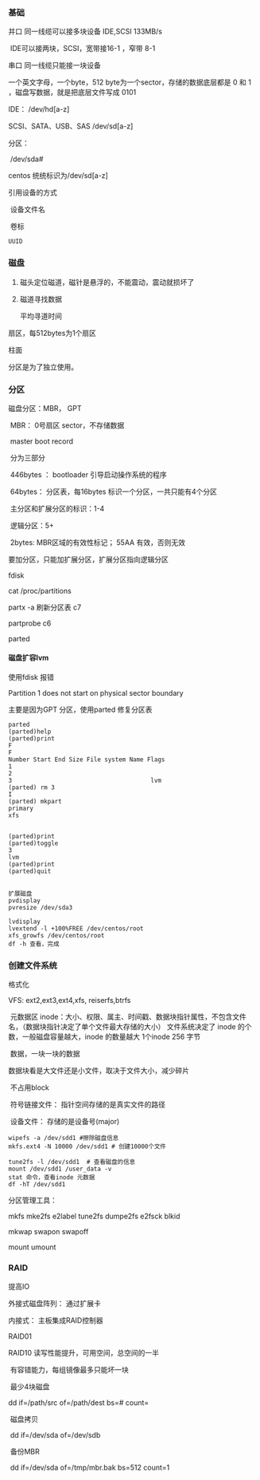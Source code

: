 ### 基础

并口   同一线缆可以接多块设备   IDE,SCSI  133MB/s

​		IDE可以接两块，SCSI，宽带接16-1 ，窄带 8-1

串口  同一线缆只能接一块设备



一个英文字母，一个byte，512 byte为一个sector，存储的数据底层都是 0 和 1 ，磁盘写数据，就是把底层文件写成 0101


IDE： /dev/hd[a-z]

SCSI、SATA、USB、SAS  /dev/sd[a-z]

分区：

​	/dev/sda#

centos 统统标识为/dev/sd[a-z]

引用设备的方式

​	设备文件名

​	卷标

 	UUID 

### 磁盘

1. 磁头定位磁道，磁针是悬浮的，不能震动，震动就损坏了

2. 磁道寻找数据

   平均寻道时间

扇区，每512bytes为1个扇区

柱面

分区是为了独立使用。

### 分区

磁盘分区：MBR， GPT

​	MBR： 0号扇区 sector，不存储数据

​		master boot record  

​		分为三部分

​				446bytes ： bootloader 引导启动操作系统的程序

​				64bytes： 分区表，每16bytes 标识一个分区，一共只能有4个分区

​				主分区和扩展分区的标识：1-4

​				逻辑分区：5+

​				2bytes: MBR区域的有效性标记； 55AA 有效，否则无效



要加分区，只能加扩展分区，扩展分区指向逻辑分区





fdisk

cat /proc/partitions

partx -a 刷新分区表 c7

partprobe c6



parted

#### 磁盘扩容lvm

使用fdisk  报错

Partition 1 does not start on physical sector boundary

主要是因为GPT 分区，使用parted 修复分区表

```
parted
(parted)help
(parted)print
F
F
Number Start End Size File system Name Flags
1
2
3                                       lvm
(parted) rm 3
I
(parted) mkpart
primary
xfs


(parted)print
(parted)toggle
3
lvm
(parted)print
(parted)quit


扩展磁盘
pvdisplay
pvresize /dev/sda3

lvdisplay
lvextend -l +100%FREE /dev/centos/root
xfs_growfs /dev/centos/root
df -h 查看，完成
```





### 创建文件系统



格式化

VFS:   ext2,ext3,ext4,xfs, reiserfs,btrfs 

​	元数据区 inode：大小、权限、属主、时间戳、数据块指针属性，不包含文件名，（数据块指针决定了单个文件最大存储的大小）
  文件系统决定了 inode 的个数，一般磁盘容量越大，inode 的数量越大
  1个inode 256 字节

​	数据，一块一块的数据

数据块看是大文件还是小文件，取决于文件大小，减少碎片

​	不占用block

​	符号链接文件： 指针空间存储的是真实文件的路径

​	设备文件： 存储的是设备号(major)


```
wipefs -a /dev/sdd1 #擦除磁盘信息
mkfs.ext4 -N 10000 /dev/sdd1 # 创建10000个文件

tune2fs -l /dev/sdd1  # 查看磁盘的信息
mount /dev/sdd1 /user_data -v
stat 命令，查看inode 元数据
df -hT /dev/sdd1
```



分区管理工具： 

mkfs  mke2fs   e2label tune2fs dumpe2fs  e2fsck blkid

mkwap swapon swapoff

mount umount





### RAID

提高IO



外接式磁盘阵列： 通过扩展卡

内接式： 主板集成RAID控制器



RAID01

RAID10  读写性能提升，可用空间，总空间的一半

​				有容错能力，每组镜像最多只能坏一块

​				最少4块磁盘



dd if=/path/src of=/path/dest bs=#   count=

​	磁盘拷贝

​		dd if=/dev/sda of=/dev/sdb

​	备份MBR

​		dd if=/dev/sda of=/tmp/mbr.bak bs=512 count=1

​	







